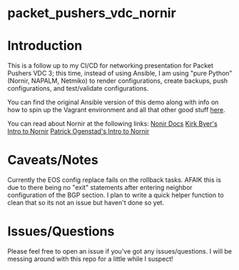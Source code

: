 # packet_pushers_vdc_nornir

# Introduction

This is a follow up to my CI/CD for networking presentation for Packet Pushers VDC 3; this time, instead of using Ansible, I am using "pure Python" (Nornir, NAPALM, Netmiko) to render configurations, create backups, push configurations, and test/validate configurations.

You can find the original Ansible version of this demo along with info on how to spin up the Vagrant environment and all that other good stuff [here](https://github.com/carlniger/packet_pushers_vdc).

You can read about Nornir at the following links:
[Nonir Docs](https://nornir.readthedocs.io/en/stable/)
[Kirk Byer's Intro to Nornir](https://pynet.twb-tech.com/blog/nornir/intro.html)
[Patrick Ogenstad's Intro to Nornir](https://networklore.com/introducing-brigade/)

# Caveats/Notes

Currently the EOS config replace fails on the rollback tasks. AFAIK this is due to there being no "exit" statements after entering neighbor configuration of the BGP section. I plan to write a quick helper function to clean that so its not an issue but haven't done so yet.

# Issues/Questions

Please feel free to open an issue if you've got any issues/questions. I will be messing around with this repo for a little while I suspect!